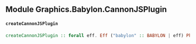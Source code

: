 ## Module Graphics.Babylon.CannonJSPlugin

#### `createCannonJSPlugin`

``` purescript
createCannonJSPlugin :: forall eff. Eff ("babylon" :: BABYLON | eff) PhysicsPlugin
```


